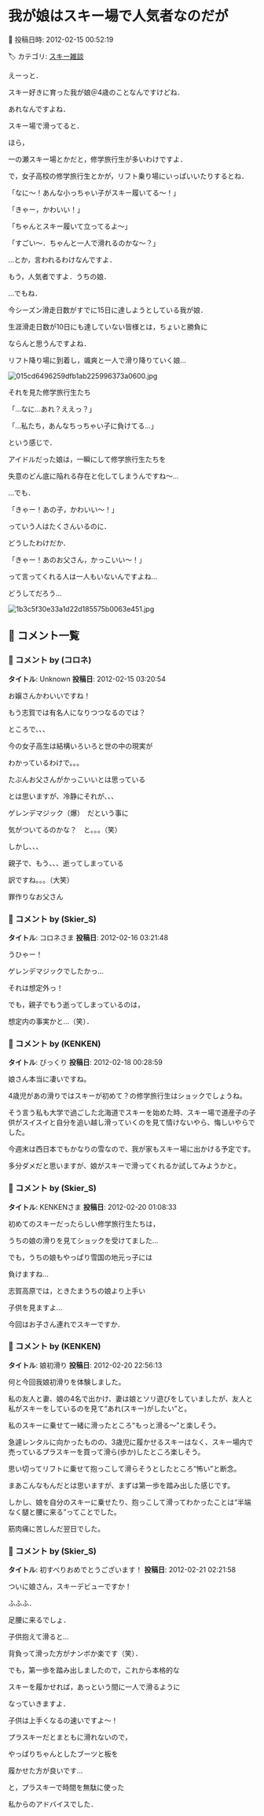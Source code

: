# 我が娘はスキー場で人気者なのだが

📅 投稿日時: 2012-02-15 00:52:19

🏷️ カテゴリ: [スキー雑談](c1f9d2cb7478308da16419928ea3945e9.md)

えーっと．


スキー好きに育った我が娘＠4歳のことなんですけどね．





あれなんですよね．


スキー場で滑ってると．


ほら，


一の瀬スキー場とかだと，修学旅行生が多いわけですよ．


で，女子高校の修学旅行生とかが，リフト乗り場にいっぱいいたりするとね．





「なに～！あんな小っちゃい子がスキー履いてる～！」


「きゃー，かわいい！」


「ちゃんとスキー履いて立ってるよ～」


「すごい～．ちゃんと一人で滑れるのかな～？」





…とか，言われるわけなんですよ．


もう，人気者ですよ．うちの娘．





…でもね．


今シーズン滑走日数がすでに15日に達しようとしている我が娘．


生涯滑走日数が10日にも達していない皆様とは，ちょいと勝負に


ならんと思うんですよね．





リフト降り場に到着し，颯爽と一人で滑り降りていく娘…




![015cd6496259dfb1ab225996373a0600.jpg](images/015cd6496259dfb1ab225996373a0600.jpg)




それを見た修学旅行生たち


「…なに…あれ？ええっ？」





「…私たち，あんなちっちゃい子に負けてる…」


という感じで．


アイドルだった娘は，一瞬にして修学旅行生たちを


失意のどん底に陥れる存在と化してしまうんですね～…





…でも．


「きゃー！あの子，かわいい～！」


っていう人はたくさんいるのに．





どうしたわけだか．


「きゃー！あのお父さん，かっこいい～！」


って言ってくれる人は一人もいないんですよね…





どうしてだろう…







![1b3c5f30e33a1d22d185575b0063e451.jpg](images/1b3c5f30e33a1d22d185575b0063e451.jpg)

## 💬 コメント一覧

### 💬 コメント by (コロネ)
**タイトル**: Unknown
**投稿日**: 2012-02-15 03:20:54

お嬢さんかわいいですね！

もう志賀では有名人になりつつなるのでは？



ところで、、、



今の女子高生は結構いろいろと世の中の現実が

わかっているわけで。。。



たぶんお父さんがかっこいいとは思っている

とは思いますが、冷静にそれが、、、







ゲレンデマジック（爆）　だという事に

気がついてるのかな？　と。。。（笑）



しかし、、、



親子で、もう、、、逝ってしまっている

訳ですね。。。（大笑）



罪作りなお父さん

### 💬 コメント by (Skier_S)
**タイトル**: コロネさま
**投稿日**: 2012-02-16 03:21:48

うひゃー！

ゲレンデマジックでしたかっ…

それは想定外っ！



でも，親子でもう逝ってしまっているのは，

想定内の事実かと…（笑）．

### 💬 コメント by (KENKEN)
**タイトル**: びっくり
**投稿日**: 2012-02-18 00:28:59

娘さん本当に凄いですね。



4歳児があの滑りではスキーが初めて？の修学旅行生はショックでしょうね。



そう言う私も大学で過ごした北海道でスキーを始めた時、スキー場で道産子の子供がスイスイと自分を追い越し滑っていくのを見て情けないやら、悔しいやらでした。



今週末は西日本でもかなりの雪なので、我が家もスキー場に出かける予定です。



多分ダメだと思いますが、娘がスキーで滑ってくれるか試してみようかと。

### 💬 コメント by (Skier_S)
**タイトル**: KENKENさま
**投稿日**: 2012-02-20 01:08:33

初めてのスキーだったらしい修学旅行生たちは，

うちの娘の滑りを見てショックを受けてました…



でも，うちの娘もやっぱり雪国の地元っ子には

負けますね…

志賀高原では，ときたまうちの娘より上手い

子供を見ますよ…



今回はお子さん連れでスキーですか．

### 💬 コメント by (KENKEN)
**タイトル**: 娘初滑り
**投稿日**: 2012-02-20 22:56:13

何と今回我娘初滑りを体験しました。



私の友人と妻、娘の4名で出かけ、妻は娘とソリ遊びをしていましたが、友人と私がスキーをしているのを見て“あれ(スキー)がしたい”と。



私のスキーに乗せて一緒に滑ったところ“もっと滑る～”と楽しそう。



急遽レンタルに向かったものの、3歳児に履かせるスキーはなく、スキー場内で売っているプラスキーを買って滑ら(歩か)したところ楽しそう。



思い切ってリフトに乗せて抱っこして滑らそうとしたところ“怖い”と断念。



まあこんなもんだとは思いますが、まずは第一歩を踏み出した感じです。



しかし、娘を自分のスキーに乗せたり、抱っこして滑ってわかったことは“半端なく腿と腰に来る”ってことでした。



筋肉痛に苦しんだ翌日でした。

### 💬 コメント by (Skier_S)
**タイトル**: 初すべりおめでとうございます！
**投稿日**: 2012-02-21 02:21:58

ついに娘さん，スキーデビューですか！



ふふふ．

足腰に来るでしょ．

子供抱えて滑ると…

背負って滑った方がナンボか楽です（笑）．



でも，第一歩を踏み出しましたので，これから本格的な

スキーを履かせれば，あっという間に一人で滑るように

なっていきますよ．

子供は上手くなるの速いですよ～！



プラスキーだとまともに滑れないので，

やっぱりちゃんとしたブーツと板を

履かせた方が良いです…

と，プラスキーで時間を無駄に使った

私からのアドバイスでした．

